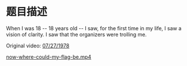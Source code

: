 # 题目描述

When I was 18 -- 18 years old -- I saw, for the first time in my life, I saw a vision of clarity. I saw that the organizers were trolling me.

Original video: [07/27/1978](https://www.youtube.com/watch?v=NAh9oLs67Cw)

[now-where-could-my-flag-be.mp4](https://ucmerced.box.com/s/fy8e5wcmf098qazzl7du0f2i785nobjo)